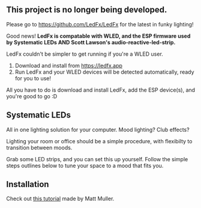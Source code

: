 ## This project is no longer being developed.

Please go to https://github.com/LedFx/LedFx for the latest in funky lighting!

Good news! **LedFx is compatable with WLED, and the ESP firmware used by Systematic LEDs AND Scott Lawson's audio-reactive-led-strip.**

LedFx couldn't be simpler to get running if you're a WLED user.

1. Download and install from https://ledfx.app 
2. Run LedFx and your WLED devices will be detected automatically, ready for you to use!

All you have to do is download and install LedFx, add the ESP device(s), and you're good to go :D

## Systematic LEDs

All in one lighting solution for your computer. Mood lighting? Club effects?

Lighting your room or office should be a simple procedure, with flexibilty to transition between moods. 

Grab some LED strips, and you can set this up yourself. Follow the simple steps outlines below to tune your space to a mood that fits you.

## Installation

Check out [this tutorial](https://www.youtube.com/watch?v=W4jaAgjfvG8) made by Matt Muller.
